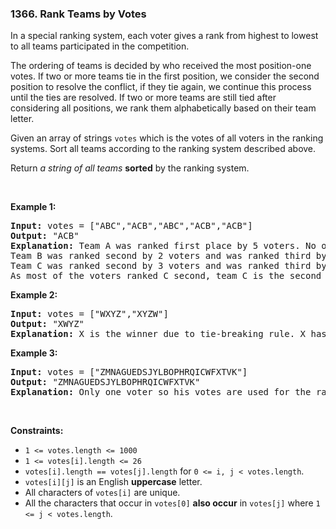 <h3 align="left"> 1366. Rank Teams by Votes</h3>
<div><p>In a special ranking system, each voter gives a rank from highest to lowest to all teams participated in the competition.</p>

<p>The ordering of teams is decided by who received the most position-one votes. If two or more teams tie in the first position, we consider the second position to resolve the conflict, if they tie again, we continue this process until the ties are resolved. If two or more teams are still tied after considering all positions, we rank them alphabetically based on their team letter.</p>

<p>Given an array of strings <code>votes</code> which is the votes of all voters in the ranking systems. Sort all teams according to the ranking system described above.</p>

<p>Return <em>a string of all teams</em> <strong>sorted</strong> by the ranking system.</p>

<p>&nbsp;</p>
<p><strong>Example 1:</strong></p>

<pre><strong>Input:</strong> votes = ["ABC","ACB","ABC","ACB","ACB"]
<strong>Output:</strong> "ACB"
<strong>Explanation:</strong> Team A was ranked first place by 5 voters. No other team was voted as first place so team A is the first team.
Team B was ranked second by 2 voters and was ranked third by 3 voters.
Team C was ranked second by 3 voters and was ranked third by 2 voters.
As most of the voters ranked C second, team C is the second team and team B is the third.
</pre>

<p><strong>Example 2:</strong></p>

<pre><strong>Input:</strong> votes = ["WXYZ","XYZW"]
<strong>Output:</strong> "XWYZ"
<strong>Explanation:</strong> X is the winner due to tie-breaking rule. X has same votes as W for the first position but X has one vote as second position while W doesn't have any votes as second position. 
</pre>

<p><strong>Example 3:</strong></p>

<pre><strong>Input:</strong> votes = ["ZMNAGUEDSJYLBOPHRQICWFXTVK"]
<strong>Output:</strong> "ZMNAGUEDSJYLBOPHRQICWFXTVK"
<strong>Explanation:</strong> Only one voter so his votes are used for the ranking.
</pre>

<p>&nbsp;</p>
<p><strong>Constraints:</strong></p>

<ul>
	<li><code>1 &lt;= votes.length &lt;= 1000</code></li>
	<li><code>1 &lt;= votes[i].length &lt;= 26</code></li>
	<li><code>votes[i].length == votes[j].length</code> for <code>0 &lt;= i, j &lt; votes.length</code>.</li>
	<li><code>votes[i][j]</code> is an English <strong>uppercase</strong> letter.</li>
	<li>All characters of <code>votes[i]</code> are unique.</li>
	<li>All the characters that occur in <code>votes[0]</code> <strong>also occur</strong> in <code>votes[j]</code> where <code>1 &lt;= j &lt; votes.length</code>.</li>
</ul>
</div>